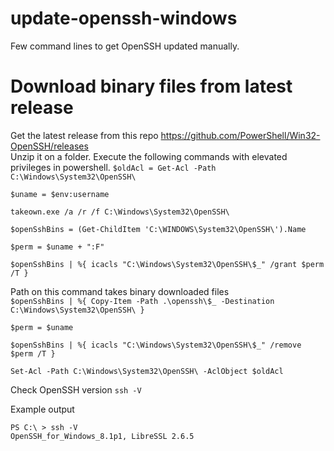 # update-openssh-windows
Few command lines to get OpenSSH updated manually.

# Download binary files from latest release
Get the latest release from this repo 
https://github.com/PowerShell/Win32-OpenSSH/releases<br>
Unzip it on a folder.
Execute the following commands with elevated privileges in powershell.
```$oldAcl = Get-Acl -Path C:\Windows\System32\OpenSSH\```

```$uname = $env:username```

```takeown.exe /a /r /f C:\Windows\System32\OpenSSH\```

```$openSshBins = (Get-ChildItem 'C:\WINDOWS\System32\OpenSSH\').Name```

```$perm = $uname + ":F"```

```$openSshBins | %{ icacls "C:\Windows\System32\OpenSSH\$_" /grant $perm /T }```

Path on this command takes binary downloaded files <br>
```$openSshBins | %{ Copy-Item -Path .\openssh\$_ -Destination C:\Windows\System32\OpenSSH\ }```

```$perm = $uname```

```$openSshBins | %{ icacls "C:\Windows\System32\OpenSSH\$_" /remove $perm /T }```

```Set-Acl -Path C:\Windows\System32\OpenSSH\ -AclObject $oldAcl```

Check OpenSSH version
```ssh -V```

Example output
```
PS C:\ > ssh -V
OpenSSH_for_Windows_8.1p1, LibreSSL 2.6.5
```
